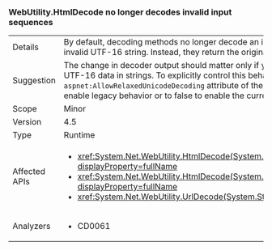 ### WebUtility.HtmlDecode no longer decodes invalid input sequences

|   |   |
|---|---|
|Details|By default, decoding methods no longer decode an invalid input sequence into an invalid UTF-16 string. Instead, they return the original input.|
|Suggestion|The change in decoder output should matter only if you store binary data instead of UTF-16 data in strings. To explicitly control this behavior, set the <code>aspnet:AllowRelaxedUnicodeDecoding</code> attribute of the [appSettings](https://msdn.microsoft.com/library/ms228154(v=vs.110).aspx) element to true to enable legacy behavior or to false to enable the current behavior.|
|Scope|Minor|
|Version|4.5|
|Type|Runtime|
|Affected APIs|<ul><li><xref:System.Net.WebUtility.HtmlDecode(System.String)?displayProperty=fullName></li><li><xref:System.Net.WebUtility.HtmlDecode(System.String%2CSystem.IO.TextWriter)?displayProperty=fullName></li><li><xref:System.Net.WebUtility.UrlDecode(System.String)?displayProperty=fullName></li></ul>|
|Analyzers|<ul><li>CD0061</li></ul>|

